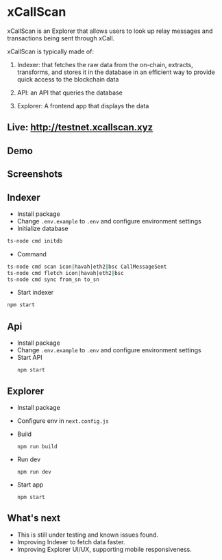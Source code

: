 # xCallScan

xCallScan is an Explorer that allows users to look up relay messages and transactions being sent through xCall.

xCallScan is typically made of:

1. Indexer: that fetches the raw data from the on-chain, extracts, transforms, and stores it in the database in an efficient way to provide quick access to the blockchain data

2. API: an API that queries the database

3. Explorer: A frontend app that displays the data

## Live: http://testnet.xcallscan.xyz

## Demo 


## Screenshots


## Indexer

- Install package
- Change `.env.example` to `.env` and configure environment settings
- Initialize database 
```bash
ts-node cmd initdb
```

- Command
```bash
ts-node cmd scan icon|havah|eth2|bsc CallMessageSent
ts-node cmd fletch icon|havah|eth2|bsc
ts-node cmd sync from_sn to_sn
```

- Start indexer
```bash
npm start
```

## Api

- Install package
- Change `.env.example` to `.env` and configure environment settings
- Start API
    ```
    npm start
    ```

## Explorer

- Install package
- Configure env in `next.config.js`
- Build
    ```
    npm run build
    ```

- Run dev
    ```
    npm run dev
    ```

- Start app
    ```
    npm start
    ```

## What's next
- This is still under testing and known issues found.
- Improving Indexer to fetch data faster.
- Improving Explorer UI/UX, supporting mobile responsiveness.